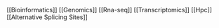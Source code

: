 [[Bioinformatics]]
[[Genomics]]
[[Rna-seq]]
[[Transcriptomics]]
[[Hpc]]
[[Alternative Splicing Sites]]
